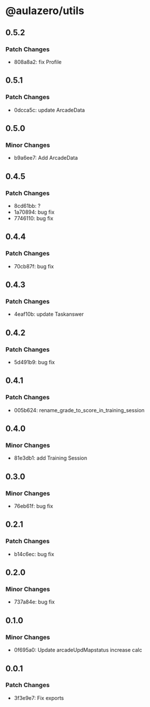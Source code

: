 # @aulazero/utils

## 0.5.2

### Patch Changes

- 808a8a2: fix Profile

## 0.5.1

### Patch Changes

- 0dcca5c: update ArcadeData

## 0.5.0

### Minor Changes

- b9a6ee7: Add ArcadeData

## 0.4.5

### Patch Changes

- 8cd61bb: ?
- 1a70894: bug fix
- 7746110: bug fix

## 0.4.4

### Patch Changes

- 70cb87f: bug fix

## 0.4.3

### Patch Changes

- 4eaf10b: update Taskanswer

## 0.4.2

### Patch Changes

- 5d491b9: bug fix

## 0.4.1

### Patch Changes

- 005b624: rename_grade_to_score_in_training_session

## 0.4.0

### Minor Changes

- 81e3db1: add Training Session

## 0.3.0

### Minor Changes

- 76eb61f: bug fix

## 0.2.1

### Patch Changes

- b14c6ec: bug fix

## 0.2.0

### Minor Changes

- 737a84e: bug fix

## 0.1.0

### Minor Changes

- 0f695a0: Update arcadeUpdMapstatus increase calc

## 0.0.1

### Patch Changes

- 3f3e9e7: Fix exports
